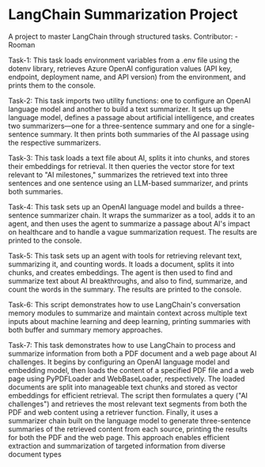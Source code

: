 # LangChain Summarization Project
A project to master LangChain through structured tasks.
Contributor: - Rooman

Task-1:
This task loads environment variables from a .env file using the dotenv library, retrieves Azure OpenAI configuration values (API key, endpoint, deployment name, and API version) from the environment, and prints them to the console.

Task-2:
This task imports two utility functions: one to configure an OpenAI language model and another to build a text summarizer. It sets up the language model, defines a passage about artificial intelligence, and creates two summarizers—one for a three-sentence summary and one for a single-sentence summary. It then prints both summaries of the AI passage using the respective summarizers.

Task-3:
This task loads a text file about AI, splits it into chunks, and stores their embeddings for retrieval. It then queries the vector store for text relevant to "AI milestones," summarizes the retrieved text into three sentences and one sentence using an LLM-based summarizer, and prints both summaries.

Task-4:
This task sets up an OpenAI language model and builds a three-sentence summarizer chain. It wraps the summarizer as a tool, adds it to an agent, and then uses the agent to summarize a passage about AI's impact on healthcare and to handle a vague summarization request. The results are printed to the console.

Task-5:
This task sets up an agent with tools for retrieving relevant text, summarizing it, and counting words. It loads a document, splits it into chunks, and creates embeddings. The agent is then used to find and summarize text about AI breakthroughs, and also to find, summarize, and count the words in the summary. The results are printed to the console.

Task-6:
This script demonstrates how to use LangChain's conversation memory modules to summarize and maintain context across multiple text inputs about machine learning and deep learning, printing summaries with both buffer and summary memory approaches.

Task-7:
This task demonstrates how to use LangChain to process and summarize information from both a PDF document and a web page about AI challenges. It begins by configuring an OpenAI language model and embedding model, then loads the content of a specified PDF file and a web page using PyPDFLoader and WebBaseLoader, respectively. The loaded documents are split into manageable text chunks and stored as vector embeddings for efficient retrieval. The script then formulates a query ("AI challenges") and retrieves the most relevant text segments from both the PDF and web content using a retriever function. Finally, it uses a summarizer chain built on the language model to generate three-sentence summaries of the retrieved content from each source, printing the results for both the PDF and the web page. This approach enables efficient extraction and summarization of targeted information from diverse document types